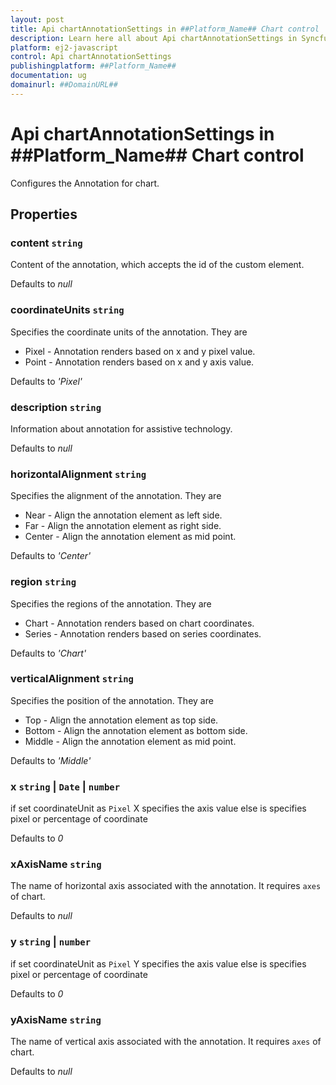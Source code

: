 ```yaml
---
layout: post
title: Api chartAnnotationSettings in ##Platform_Name## Chart control | Syncfusion
description: Learn here all about Api chartAnnotationSettings in Syncfusion ##Platform_Name## Chart control of Syncfusion Essential JS 2 and more.
platform: ej2-javascript
control: Api chartAnnotationSettings 
publishingplatform: ##Platform_Name##
documentation: ug
domainurl: ##DomainURL##
---
```


# Api chartAnnotationSettings in ##Platform_Name## Chart control

Configures the Annotation for chart.

## Properties

### content `string`

Content of the annotation, which accepts the id of the custom element.

Defaults to *null*

### coordinateUnits `string`

Specifies the coordinate units of the annotation. They are
* Pixel - Annotation renders based on x and y pixel value.
* Point - Annotation renders based on x and y axis value.

Defaults to *'Pixel'*

### description `string`

Information about annotation for assistive technology.

Defaults to *null*

### horizontalAlignment `string`

Specifies the alignment of the annotation. They are
* Near - Align the annotation element as left side.
* Far - Align the annotation element as right side.
* Center - Align the annotation element as mid point.

Defaults to *'Center'*

### region `string`

Specifies the regions of the annotation. They are
* Chart - Annotation renders based on chart coordinates.
* Series - Annotation renders based on series coordinates.

Defaults to *'Chart'*

### verticalAlignment `string`

Specifies the position of the annotation. They are
* Top - Align the annotation element as top side.
* Bottom - Align the annotation element as bottom side.
* Middle - Align the annotation element as mid point.

Defaults to *'Middle'*

### x `string` &#124;  `Date` &#124;  `number`

if set coordinateUnit as `Pixel` X specifies the axis value else is specifies pixel or percentage of coordinate

Defaults to *0*

### xAxisName `string`

The name of horizontal axis associated with the annotation.
It requires `axes` of chart.

Defaults to *null*

### y `string` &#124;  `number`

if set coordinateUnit as `Pixel` Y specifies the axis value
else is specifies pixel or percentage of coordinate

Defaults to *0*

### yAxisName `string`

The name of vertical axis associated with the annotation. It requires `axes` of chart.

Defaults to *null*
